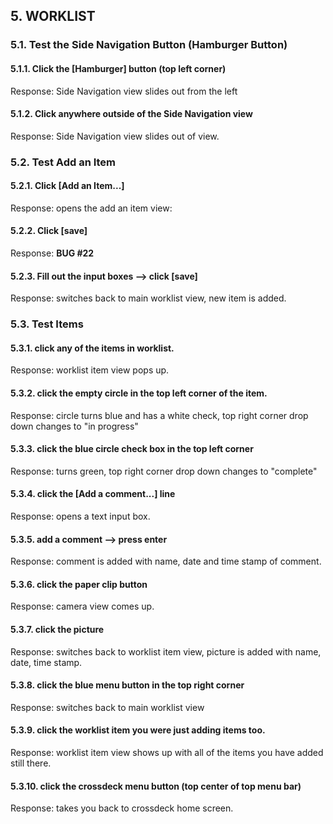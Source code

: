 ## 5. WORKLIST

### 5.1. Test the Side Navigation Button (Hamburger Button)
#### 5.1.1. Click the [Hamburger] button (top left corner) 
Response: Side Navigation view slides out from the left
#### 5.1.2. Click anywhere outside of the Side Navigation view
Response: Side Navigation view slides out of view.

### 5.2. Test Add an Item
#### 5.2.1. Click [Add an Item...]
Response: opens the add an item view:
#### 5.2.2. Click [save]
Response: **BUG #22**
#### 5.2.3. Fill out the input boxes --> click [save]
Response: switches back to main worklist view, new item is added.

### 5.3. Test Items
#### 5.3.1. click any of the items in worklist.
Response: worklist item view pops up.
#### 5.3.2. click the empty circle in the top left corner of the item.
Response: circle turns blue and has a white check, top right corner drop down changes to "in progress"
#### 5.3.3. click the blue circle check box in the top left corner
Response: turns green, top right corner drop down changes to "complete"
#### 5.3.4. click the [Add a comment...] line
Response: opens a text input box.
#### 5.3.5. add a comment --> press enter
Response: comment is added with name, date and time stamp of comment.
#### 5.3.6. click the paper clip button
Response: camera view comes up.
#### 5.3.7. click the picture
Response: switches back to worklist item view, picture is added with name, date, time stamp.
#### 5.3.8. click the blue menu button in the top right corner
Response: switches back to main worklist view
#### 5.3.9. click the worklist item you were just adding items too.
Response: worklist item view shows up with all of the items you have added still there. 
#### 5.3.10. click the crossdeck menu button (top center of top menu bar)
Response: takes you back to crossdeck home screen.
